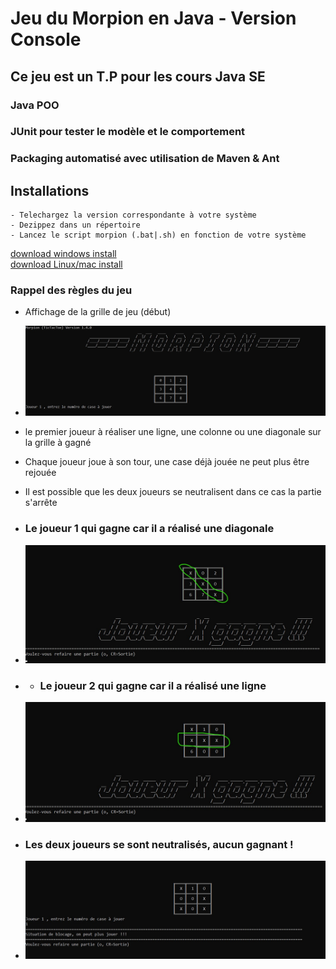 # Jeu du Morpion en Java - Version Console

## Ce jeu est un T.P pour les cours Java SE

### Java POO

### JUnit pour tester le modèle et le comportement

### Packaging automatisé avec utilisation de Maven & Ant

## Installations
    - Telechargez la version correspondante à votre système 
    - Dezippez dans un répertoire 
    - Lancez le script morpion (.bat|.sh) en fonction de votre système

[download windows install](https://github.com/tarhack/morpion/tree/main/builds/install_windows.zip)  
[download Linux/mac install](https://github.com/tarhack/morpion/tree/main/builds/install_mac_linux.zip)

### Rappel des règles du jeu
- Affichage de la grille de jeu (début)
- ![cas de gagne ](./images/morpion-jeu-cases.jpg "Cas de gagne - le joueur 1 a gagné")
- le premier joueur à réaliser une ligne, une colonne ou une diagonale sur la grille à gagné
- Chaque joueur joue à son tour, une case déjà jouée ne peut plus être rejouée
- Il est possible que les deux joueurs se neutralisent dans ce cas la partie s'arrête

- ### Le joueur 1 qui gagne car il a réalisé une diagonale
- ![cas de gagne ](./images/morpion-gagne-diagonale.jpg "Cas de gagne - le joueur 1 a gagné")
- - ### Le joueur 2 qui gagne car il a réalisé une ligne
- ![cas de gagne ](./images/morpion-gagne-ligne.jpg "Cas de gagne - le joueur 2 a gagné")
- ### Les deux joueurs se sont neutralisés, aucun gagnant !
- ![cas de blocage ](./images/morpion-blocage.jpg "Cas de blocage - aucun joueur ne gagne")